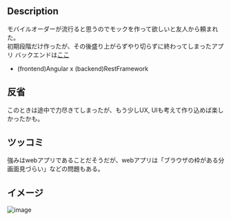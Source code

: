## Description
モバイルオーダーが流行ると思うのでモックを作って欲しいと友人から頼まれた。  
初期段階だけ作ったが、その後盛り上がらずやり切らずに終わってしまったアプリ
バックエンドは[ここ](https://github.com/shigekato/eatery_manage_backend)
* (frontend)Angular x (backend)RestFramework

## 反省
このときは途中で力尽きてしまったが、もう少しUX, UIも考えて作り込めば楽しかったかも。

## ツッコミ
強みはwebアプリであることだそうだが、webアプリは「ブラウザの枠がある分画面見づらい」などの問題もある。

## イメージ
![image](https://user-images.githubusercontent.com/31150623/142143710-36b5a78e-2c9b-43a7-9f41-c28f710301b2.png)

